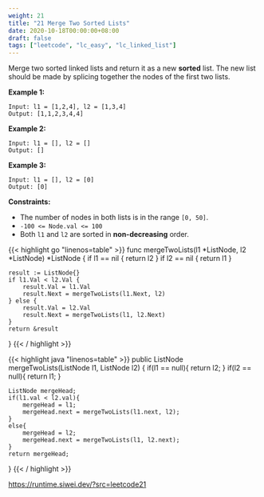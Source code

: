 ```yaml
---
weight: 21
title: "21 Merge Two Sorted Lists"
date: 2020-10-18T00:00:00+08:00
draft: false
tags: ["leetcode", "lc_easy", "lc_linked_list"]
---
```


Merge two sorted linked lists and return it as a new **sorted** list. The new list should be made by splicing together the nodes of the first two lists.

**Example 1:**
```
Input: l1 = [1,2,4], l2 = [1,3,4]
Output: [1,1,2,3,4,4]
```

**Example 2:**
```
Input: l1 = [], l2 = []
Output: []
```

**Example 3:**
```
Input: l1 = [], l2 = [0]
Output: [0]
```

**Constraints:**

- The number of nodes in both lists is in the range `[0, 50]`.
- `-100 <= Node.val <= 100`
- Both `l1` and `l2` are sorted in **non-decreasing** order.

<div class="tabs"></div>
<div class="tab-content">
<div id="golang" class="lang">
{{< highlight go "linenos=table" >}}
func mergeTwoLists(l1 *ListNode, l2 *ListNode) *ListNode {
	if l1 == nil {
		return l2
	}
	if l2 == nil {
		return l1
	}

	result := ListNode{}
	if l1.Val < l2.Val {
		result.Val = l1.Val
		result.Next = mergeTwoLists(l1.Next, l2)
	} else {
		result.Val = l2.Val
		result.Next = mergeTwoLists(l1, l2.Next)
	}
	return &result
}
{{< / highlight >}}
</div>
<div id="java" class="lang">
{{< highlight java "linenos=table" >}}
public ListNode mergeTwoLists(ListNode l1, ListNode l2) {
    if(l1 == null){
        return l2;
    }
    if(l2 == null){
        return l1;
    }
    
    ListNode mergeHead;
    if(l1.val < l2.val){
        mergeHead = l1;
        mergeHead.next = mergeTwoLists(l1.next, l2);
    }
    else{
        mergeHead = l2;
        mergeHead.next = mergeTwoLists(l1, l2.next);
    }
    return mergeHead;
}
{{< / highlight >}}
</div>
<div id="runtime" class="lang">
    <div class="code-link">
        <a href="https://runtime.siwei.dev/?src=leetcode21" target="_blank">https://runtime.siwei.dev/?src=leetcode21</a>
    </div>
</div>
</div>

